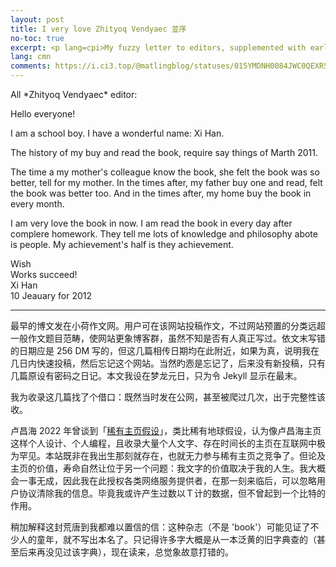 ```yaml
---
layout: post
title: I very love Zhityoq Vendyaec 並序
no-toc: true
excerpt: <p lang=cpi>My fuzzy letter to editors, supplemented with early history of this blog.</p>
lang: cmn
comments: https://i.ci3.top/@matlingblog/statuses/015YMDNH0084JWC0QEXR57RWV8
---
```


<section lang=cpi markdown=1>
All *Zhityoq Vendyaec* editor:

Hello everyone!

I am a school boy. I have a wonderful name: Xi Han.

The history of my buy and read the book, require say things of Marth 2011.

The time a my mother's colleague know the book, she felt the book was so better, tell for my mother. In the times after, my father buy one and read, felt the book was better too. And in the times after, my home buy the book in every month.

I am very love the book in now. I am read the book in every day after complere homework. They tell me lots of knowledge and philosophy abote is people. My achievement's half is they achievement.

Wish  
Works succeed!  
Xi Han  
10 Jeauary for 2012
</section>

---

最早的博文发在小荷作文网。用户可在该网站投稿作文，不过网站预置的分类远超一般作文题目范畴，使网站更象博客群，虽然不知是否有人真正写过。依文末写错的日期应是 256 DM 写的，但这几篇相传日期均在此附近，如果为真，说明我在几日内快速投稿，然后忘记这个网站。当然旳悫是忘记了，后来没有新投稿，只有几篇原设有密码之日记。本文我设在梦龙元日，只为令 Jekyll 显示在最末。

我为收录这几篇找了个借口：既然当时发在公网，甚至被爬过几次，出于完整性该收。

卢昌海 2022 年曾谈到「[稀有主页假设](https://www.changhai.org/articles/technology/misc/RarePage.php)」，类比稀有地球假设，认为像卢昌海主页这样个人设计、个人编程，且收录大量个人文字、存在时间长的主页在互联网中极为罕见。本站既非在我出生那刻就存在，也就无力参与稀有主页之竞争了。但论及主页的价值，寿命自然让位于另一个问题：我文字的价值取决于我的人生。我大概会一事无成，因此我在此授权各类网络服务提供者，在那一刻来临后，可以忽略用户协议清除我的信息。毕竟我或许产生过数以Ｔ计的数据，但不曾起到一个比特的作用。

稍加解释这封荒唐到我都难以置信的信：这种杂志（不是 'book'）可能见证了不少人的童年，就不写出本名了。只记得许多字大概是从一本泛黄的旧字典查的（甚至后来再没见过该字典），现在读来，总觉象故意打错的。
